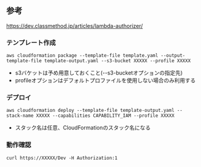 ## 参考
https://dev.classmethod.jp/articles/lambda-authorizer/

### テンプレート作成
`aws cloudformation package --template-file template.yaml --output-template-file template-output.yaml --s3-bucket XXXXX --profile XXXXX`

- s3バケットは予め用意しておくこと(--s3-bucketオプションの指定先)
- profileオプションはデフォルトプロファイルを使用しない場合のみ利用する

### デプロイ
`aws cloudformation deploy --template-file template-output.yaml --stack-name XXXXX --capabilities CAPABILITY_IAM --profile XXXXX`

- スタック名は任意、CloudFormationのスタック名になる


### 動作確認

```
curl https://XXXXX/Dev -H Authorization:1
```
